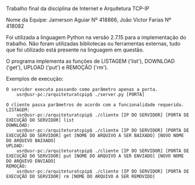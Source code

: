 Trabalho final da disciplina de Internet e Arquitetura TCP-IP

Nome da Equipe: Jamerson Aguiar     Nº 418866,
                João Victor Farias  Nº 418082

Foi utilizada a linguagem Python na versão 2.7.15 para a implementação do trabalho.
Não foram utilizadas bibliotecas ou ferramentas externas, tudo que foi utilizado está presente na linguagem em questão.

O programa implementa as funções de LISTAGEM ('list'), DOWNLOAD ('get'), UPLOAD ('put') e REMOÇÃO ('rm').

Exemplos de execução:

    O servidor executa passando como parâmetro apenas a porta.
        usr@usr-pc:/arquiteturatcpip$ ./server.py [PORTA]
    
    O cliente passa parâmetros de acordo com a funcionalidade requerida.
    LISTAGEM:
        usr@usr-pc:/arquiteturatcpip$ ./cliente [IP DO SERVIDOR] [PORTA DE EXECUÇÃO DO SERVIDOR] list
    DOWNLOAD:
        usr@usr-pc:/arquiteturatcpip$ ./cliente [IP DO SERVIDOR] [PORTA DE EXECUÇÃO DO SERVIDOR] get [NOME DO ARQUIVO A SER BAIXADO] [NOVO NOME DO ARQUIVO BAIXADO]
    UPLOAD:
        usr@usr-pc:/arquiteturatcpip$ ./cliente [IP DO SERVIDOR] [PORTA DE EXECUÇÃO DO SERVIDOR] put [NOME DO ARQUIVO A SER ENVIADO] [NOVO NOME DO ARQUIVO ENVIADO]
    REMOÇÃO:
        usr@usr-pc:/arquiteturatcpip$ ./cliente [IP DO SERVIDOR] [PORTA DE EXECUÇÃO DO SERVIDOR] rm [NOME DO ARQUIVO A SER REMOVIDO]